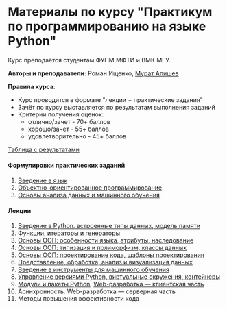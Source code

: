 <h1>Материалы по курсу "Практикум по программированию на языке Python"</h1>

Курс преподаётся студентам ФУПМ МФТИ и ВМК МГУ.

**Авторы и преподаватели:** Роман Ищенко, [Мурат Апишев](https://mellain.github.io)

**Правила курса**:

- Курс проводится в формате "лекции + практические задания"
- Зачёт по курсу выставляется по результатам выполнения заданий
- Критерии получения оценок:
  - отлично/зачет - 70+ баллов
  - хорошо/зачет - 55+ баллов
  - удовлетворительно - 45+ баллов

[Таблица с результатами](https://docs.google.com/spreadsheets/d/12lW4PEiQ1HMkbg0foYj0i_Sg6sSlpHe6LQawnakX3j0/edit?usp=sharing)

<h4>Формулировки практических заданий</h4>

1. [Введение в язык](https://github.com/MelLain/mipt-python/blob/spring-2024/tasks/01-intro.ipynb)
2. [Объектно-ориентированное программирование](https://github.com/MelLain/mipt-python/blob/spring-2024/tasks/02-oop.ipynb)
3. [Основы анализа данных и машинного обучения](https://github.com/MelLain/mipt-python/blob/spring-2024/tasks/03-data-ml.ipynb)

<h4>Лекции</h4>

1. [Введение в Python, встроенные типы данных, модель памяти](https://github.com/MelLain/mipt-python/blob/spring-2024/lectures/01-intro.ipynb)
2. [Функции, итераторы и генераторы](https://github.com/MelLain/mipt-python/blob/spring-2024/lectures/02-functions.ipynb)
3. [Основы ООП: особенности языка, атрибуты, наследование](https://github.com/MelLain/mipt-python/blob/spring-2024/lectures/03-classes.ipynb)
4. [Основы ООП: типизация и полиморфизм, классы данных](https://github.com/MelLain/mipt-python/blob/spring-2024/lectures/04-typing.ipynb)
5. [Основы ООП: проектирование кода, шаблоны проектирования](https://github.com/MelLain/mipt-python/blob/spring-2024/lectures/05-design.ipynb)
6. [Представление, обработка, анализ и визуализация данных](https://github.com/MelLain/mipt-python/blob/spring-2024/lectures/06-data.ipynb)
7. [Введение в инструменты для машинного обучения](https://github.com/MelLain/mipt-python/blob/spring-2024/lectures/07-ml.ipynb)
8. [Управление версиями Python, виртуальные окружения, контейнеры](https://github.com/MelLain/mipt-python/blob/spring-2024/lectures/08-environment.ipynb)
9. [Модули и пакеты Python](https://github.com/MelLain/mipt-python/blob/spring-2024/lectures/09_dev_tools.ipynb), [Web-разработка — клиентская часть](https://github.com/MelLain/mipt-python/blob/spring-2024/lectures/09-web-intro.ipynb)
10. Асинхронность. Web-разработка — серверная часть
11. Методы повышения эффективности кода
